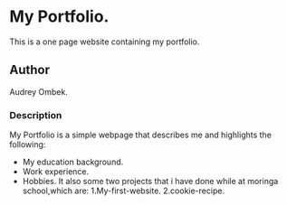 # My Portfolio.
This is a one page website containing my portfolio.
## Author
Audrey Ombek.
### Description
My Portfolio is a simple webpage that describes me and highlights the following:
* My education background.
* Work experience.
* Hobbies.
It also some two projects that i have done while at moringa school,which are:
1.My-first-website.
2.cookie-recipe. 



